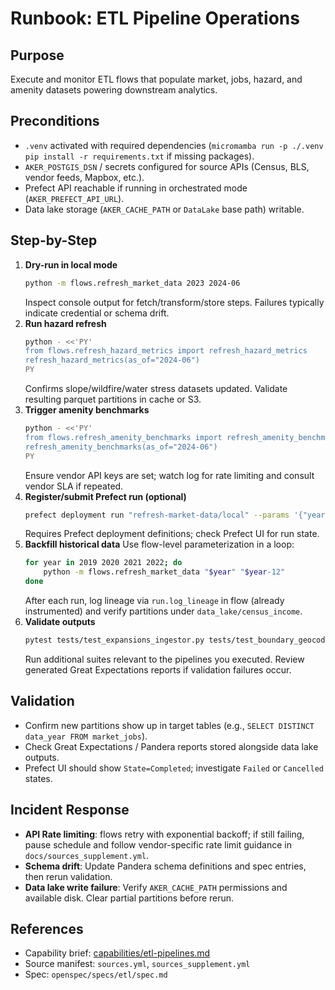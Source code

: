 # Runbook: ETL Pipeline Operations

## Purpose
Execute and monitor ETL flows that populate market, jobs, hazard, and amenity datasets powering downstream analytics.

## Preconditions
- `.venv` activated with required dependencies (`micromamba run -p ./.venv pip install -r requirements.txt` if missing packages).
- `AKER_POSTGIS_DSN` / secrets configured for source APIs (Census, BLS, vendor feeds, Mapbox, etc.).
- Prefect API reachable if running in orchestrated mode (`AKER_PREFECT_API_URL`).
- Data lake storage (`AKER_CACHE_PATH` or `DataLake` base path) writable.

## Step-by-Step
1. **Dry-run in local mode**
   ```bash
   python -m flows.refresh_market_data 2023 2024-06
   ```
   Inspect console output for fetch/transform/store steps. Failures typically indicate credential or schema drift.
2. **Run hazard refresh**
   ```bash
   python - <<'PY'
   from flows.refresh_hazard_metrics import refresh_hazard_metrics
   refresh_hazard_metrics(as_of="2024-06")
   PY
   ```
   Confirms slope/wildfire/water stress datasets updated. Validate resulting parquet partitions in cache or S3.
3. **Trigger amenity benchmarks**
   ```bash
   python - <<'PY'
   from flows.refresh_amenity_benchmarks import refresh_amenity_benchmarks
   refresh_amenity_benchmarks(as_of="2024-06")
   PY
   ```
   Ensure vendor API keys are set; watch log for rate limiting and consult vendor SLA if repeated.
4. **Register/submit Prefect run (optional)**
   ```bash
   prefect deployment run "refresh-market-data/local" --params '{"year": "2023", "as_of": "2024-06"}'
   ```
   Requires Prefect deployment definitions; check Prefect UI for run state.
5. **Backfill historical data**
   Use flow-level parameterization in a loop:
   ```bash
   for year in 2019 2020 2021 2022; do
       python -m flows.refresh_market_data "$year" "$year-12"
   done
   ```
   After each run, log lineage via `run.log_lineage` in flow (already instrumented) and verify partitions under `data_lake/census_income`.
6. **Validate outputs**
   ```bash
   pytest tests/test_expansions_ingestor.py tests/test_boundary_geocoding_etl.py
   ```
   Run additional suites relevant to the pipelines you executed. Review generated Great Expectations reports if validation failures occur.

## Validation
- Confirm new partitions show up in target tables (e.g., `SELECT DISTINCT data_year FROM market_jobs`).
- Check Great Expectations / Pandera reports stored alongside data lake outputs.
- Prefect UI should show `State=Completed`; investigate `Failed` or `Cancelled` states.

## Incident Response
- **API Rate limiting**: flows retry with exponential backoff; if still failing, pause schedule and follow vendor-specific rate limit guidance in `docs/sources_supplement.yml`.
- **Schema drift**: Update Pandera schema definitions and spec entries, then rerun validation.
- **Data lake write failure**: Verify `AKER_CACHE_PATH` permissions and available disk. Clear partial partitions before rerun.

## References
- Capability brief: [capabilities/etl-pipelines.md](../capabilities/etl-pipelines.md)
- Source manifest: `sources.yml`, `sources_supplement.yml`
- Spec: `openspec/specs/etl/spec.md`

